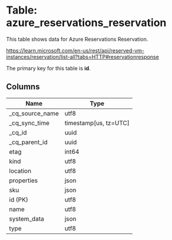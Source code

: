 # Table: azure_reservations_reservation

This table shows data for Azure Reservations Reservation.

https://learn.microsoft.com/en-us/rest/api/reserved-vm-instances/reservation/list-all?tabs=HTTP#reservationresponse

The primary key for this table is **id**.

## Columns

| Name          | Type          |
| ------------- | ------------- |
|_cq_source_name|utf8|
|_cq_sync_time|timestamp[us, tz=UTC]|
|_cq_id|uuid|
|_cq_parent_id|uuid|
|etag|int64|
|kind|utf8|
|location|utf8|
|properties|json|
|sku|json|
|id (PK)|utf8|
|name|utf8|
|system_data|json|
|type|utf8|